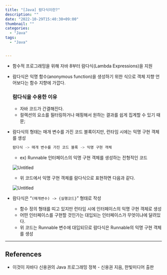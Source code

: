 ```yaml
---
title: "[Java] 람다식이란?"
description: ""
date: "2022-10-29T15:40:30+09:00"
thumbnail: ""
categories:
  - "Java"
tags:
  - "Java"


---
```

<!--more-->

- 함수적 프로그래밍을 위해 자바 8부터 람다식(Lambda Expressions)을 지원
- 람다식은 익명 함수(anonymous function)을 생성하기 위한 식으로 객체 지향 언어보다는 함수 지향에 가깝다.
    
    ### 람다식을 수용한 이유
    
    - 자바 코드가 간결해진다.
    - 컬렉션의 요소를 필터링하거나 매핑해서 원하는 결과를 쉽게 집계할 수 있기 때문;

- 람다식의 형태는 매개 변수를 가진 코드 블록이지만, 런타임 시에는 익명 구현 객체를 생성
    
    ```java
    람다식 -> 매개 변수를 가진 코드 블록 -> 익명 구현 객체
    ```
    
    - ex) Runnable 인터페이스의 익명 구현 객체를 생성하는 전형적인 코드
    
    ![Untitled](/images/lang_java/lambda/람다식이란/Untitled.png)
    
    - 위 코드에서 익명 구현 객체를 람다식으로 표현하면 다음과 같다.
    
    ![Untitled](/images/lang_java/lambda/람다식이란/Untitled%201.png)
    
- 람다식은 “`(매개변수) -> {실행코드}`” 형태로 작성
    - 함수 정의 형태를 띠고 있지만 런타임 시에 인터페이스의 익명 구현 객체로 생성
    - 어떤 인터페이스를 구현할 것인가는 대입되는 인터페이스가 무엇이냐에 달려있다.
    - 위 코드는 Runnable 변수에 대입되므로 람다식은 Runnable의 익명 구현 객체를 생성

---

## References

- 이것이 자바다 신용권의 Java 프로그래밍 정복 - 신용권 지음, 한빛미디어 출판